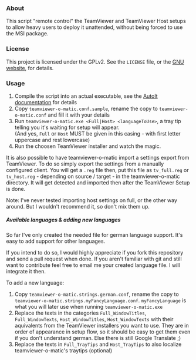 ### About ###

This script "remote control" the TeamViewer and TeamViewer Host setups to allow heavy users to deploy it unattended, without being forced to use the MSI package.

### License ###

This project is licensed under the GPLv2. See the `LICENSE` file, or the [GNU website](https://www.gnu.org/licenses/gpl-2.0.txt), for details.

### Usage ###

1. Compile the script into an actual executable, see the [AutoIt documentation](https://www.autoitscript.com/autoit3/docs/intro/compiler.htm) for details
2. Copy `teamviewer-o-matic.conf.sample`, rename the copy to `teamviewer-o-matic.conf` and fill it with your details
3. Run `teamviewer-o-matic.exe <Full|Host> <languageToUse>`, a tray tip telling you it's waiting for setup will appear.  
(And yes, `Full` or `Host` MUST be given in this casing - with first letter uppercase and rest lowercase)
4. Run the choosen TeamViewer installer and watch the magic.

It is also possible to have teamviewer-o-matic import a settings export from TeamViewer. To do so simply export the settings from a manually configured client. You will get a `.reg` file then, put this file as `tv_full.reg` or `tv_host.reg` - depending on source / target - in the teamviewer-o-matic directory. It will get detected and imported then after the TeamViewer Setup is done. 

Note: I've never tested importing host settings on full, or the other way around. But I wouldn't recommend it, so don't mix them up.

##### Available languages & adding new languages ######

So far I've only created the needed file for german language support. It's easy to add support for other languages.

If you intend to do so, I would highly appreciate if you fork this repository and send a pull request when done. If you aren't familiar with git and still want to contribute feel free to email me your created language file. I will integrate it then.

To add a new language:

1. Copy `teamviewer-o-matic.strings.german.conf`, rename the copy to `teamviewer-o-matic.strings.myFancyLanguage.conf`. `myFancyLanguage` is what you will later use when running `teamviewer-o-matic.exe`
2. Replace the texts in the categories `Full_WindowTitles`, `Full_WindowTexts`, `Host_WindowTitles`, `Host_WindowTexts` with their aquivalents from the TeamViewer installers you want to use. They are in order of appearance in setup flow, so it should be easy to get them even if you don't understand german. Else there is still Google Translate ;)
3. Replace the texts in `Full_TrayTips` and `Host_TrayTips` to also localize teamviewer-o-matic's traytips (optional)


